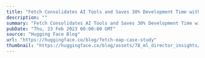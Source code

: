 ```yaml
---
title: "Fetch Consolidates AI Tools and Saves 30% Development Time with Hugging Face on AWS"
description: ""
summary: "Fetch Consolidates AI Tools and Saves 30% Development Time with Hugging Face on AWS If you need supp..."
pubDate: "Thu, 23 Feb 2023 00:00:00 GMT"
source: "Hugging Face Blog"
url: "https://huggingface.co/blog/fetch-eap-case-study"
thumbnail: "https://huggingface.co/blog/assets/78_ml_director_insights/fetch2.png"
---
```


